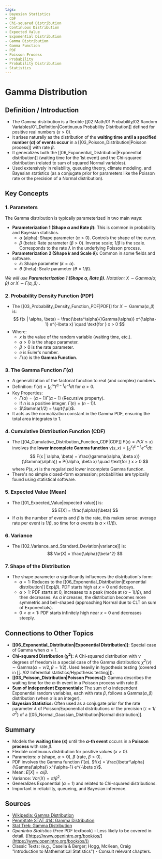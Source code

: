 ```yaml
---
tags:
- Bayesian Statistics
- CDF
- Chi-squared Distribution
- Continuous Distribution
- Expected Value
- Exponential Distribution
- Gamma Distribution
- Gamma Function
- PDF
- Poisson Process
- Probability
- Probability Distribution
- Statistics
---
```


# Gamma Distribution

## Definition / Introduction
*   The Gamma distribution is a flexible [[02 Math/01 Probability/02 Random Variables/01_Definition|Continuous Probability Distribution]] defined for positive real numbers ($x > 0$).
*   It arises naturally as the distribution of the **waiting time until a specified number ($\alpha$) of events occur** in a [[03_Poisson_Distribution|Poisson process]] with rate $\beta$.
*   It generalizes both the [[06_Exponential_Distribution|Exponential distribution]] (waiting time for the 1st event) and the Chi-squared distribution (related to sum of squared Normal variables).
*   Used extensively in reliability, queueing theory, climate modeling, and Bayesian statistics (as a conjugate prior for parameters like the Poisson rate or the precision of a Normal distribution).

## Key Concepts

### 1. Parameters
The Gamma distribution is typically parameterized in two main ways:
*   **Parameterization 1 (Shape $\alpha$ and Rate $\beta$):** This is common in probability and Bayesian statistics.
    *   $\alpha$ (alpha): Shape parameter ($\alpha > 0$). Controls the shape of the curve.
    *   $\beta$ (beta): Rate parameter ($\beta > 0$). Inverse scale; $1/\beta$ is the scale. Corresponds to the rate $\lambda$ in the underlying Poisson process.
*   **Parameterization 2 (Shape $k$ and Scale $\theta$):** Common in some fields and software.
    *   $k$: Shape parameter ($k = \alpha$).
    *   $\theta$ (theta): Scale parameter ($\theta = 1/\beta$).

*We will use **Parameterization 1 (Shape $\alpha$, Rate $\beta$)**.*
*Notation: $X \sim \text{Gamma}(\alpha, \beta)$ or $X \sim \Gamma(\alpha, \beta)$ .*

### 2. Probability Density Function (PDF)
*   The [[03_Probability_Density_Function_PDF|PDF]] for $X \sim \text{Gamma}(\alpha, \beta)$ is:
    $$ f(x | \alpha, \beta) = \frac{\beta^\alpha}{\Gamma(\alpha)} x^{\alpha-1} e^{-\beta x} \quad \text{for } x > 0 $$
*   Where:
    *   $x$ is the value of the random variable (waiting time, etc.).
    *   $\alpha > 0$ is the shape parameter.
    *   $\beta > 0$ is the rate parameter.
    *   $e$ is Euler's number.
    *   $\Gamma(\alpha)$ is the **Gamma Function**.

### 3. The Gamma Function $\Gamma(\alpha)$
*   A generalization of the factorial function to real (and complex) numbers.
*   Definition: $\Gamma(\alpha) = \int_0^{\infty} t^{\alpha-1} e^{-t} dt$ for $\alpha > 0$.
*   Key Properties:
    *   $\Gamma(\alpha) = (\alpha - 1) \Gamma(\alpha - 1)$ (Recursive property).
    *   If $n$ is a positive integer, $\Gamma(n) = (n - 1)!$.
    *   $\Gamma(1/2) = \sqrt{\pi}$.
*   It acts as the normalization constant in the Gamma PDF, ensuring the total area integrates to 1.

### 4. Cumulative Distribution Function (CDF)
*   The [[04_Cumulative_Distribution_Function_CDF|CDF]] $F(x) = P(X \le x)$ involves the **lower incomplete Gamma function** $\gamma(s, x) = \int_0^x t^{s-1}e^{-t} dt$:
    $$ F(x | \alpha, \beta) = \frac{\gamma(\alpha, \beta x)}{\Gamma(\alpha)} = P(\alpha, \beta x) \quad \text{for } x > 0 $$
    where $P(s, x)$ is the regularized lower incomplete Gamma function.
*   There's no simple closed-form expression; probabilities are typically found using statistical software.

### 5. Expected Value (Mean)
*   The [[01_Expected_Value|expected value]] is:
    $$ E[X] = \frac{\alpha}{\beta} $$
*   If $\alpha$ is the number of events and $\beta$ is the rate, this makes sense: average rate per event is $1/\beta$, so time for $\alpha$ events is $\alpha \times (1/\beta)$.

### 6. Variance
*   The [[02_Variance_and_Standard_Deviation|variance]] is:
    $$ Var(X) = \frac{\alpha}{\beta^2} $$

### 7. Shape of the Distribution
*   The shape parameter $\alpha$ significantly influences the distribution's form:
    *   $\alpha = 1$: Reduces to the [[06_Exponential_Distribution|Exponential distribution]] $\text{Exp}(\beta)$. PDF starts high at $x=0$ and decays.
    *   $\alpha > 1$: PDF starts at 0, increases to a peak (mode at $(\alpha-1)/\beta$), and then decreases. As $\alpha$ increases, the distribution becomes more symmetric and bell-shaped (approaching Normal due to CLT on sum of Exponentials).
    *   $0 < \alpha < 1$: PDF starts infinitely high near $x=0$ and decreases steeply.

## Connections to Other Topics
*   **[[06_Exponential_Distribution|Exponential Distribution]]:** Special case of Gamma when $\alpha=1$.
*   **Chi-squared Distribution ($\chi^2$):** A Chi-squared distribution with $\nu$ degrees of freedom is a special case of the Gamma distribution: $\chi^2(\nu) \sim \text{Gamma}(\alpha = \nu/2, \beta = 1/2)$. Used heavily in hypothesis testing (covered in [[../02 Inferential statistics/Hypothesis testing]]).
*   **[[03_Poisson_Distribution|Poisson Process]]:** Gamma describes the waiting time for the $\alpha$-th event in a Poisson process with rate $\beta$.
*   **Sum of Independent Exponentials:** The sum of $\alpha$ independent Exponential random variables, each with rate $\beta$, follows a $\text{Gamma}(\alpha, \beta)$ distribution (when $\alpha$ is an integer).
*   **Bayesian Statistics:** Often used as a conjugate prior for the rate parameter $\lambda$ of Poisson/Exponential distributions or the precision ($\tau = 1/\sigma^2$) of a [[05_Normal_Gaussian_Distribution|Normal distribution]].

## Summary
*   Models the **waiting time ($x$)** until the **$\alpha$-th event** occurs in a **Poisson process** with rate $\beta$.
*   Flexible continuous distribution for positive values ($x>0$).
*   Parameters: $\alpha$ (shape, $\alpha>0$), $\beta$ (rate, $\beta>0$).
*   PDF involves the Gamma function $\Gamma(\alpha)$. $f(x) = \frac{\beta^\alpha}{\Gamma(\alpha)} x^{\alpha-1} e^{-\beta x}$.
*   Mean: $E[X] = \alpha/\beta$.
*   Variance: $Var(X) = \alpha/\beta^2$.
*   Generalizes Exponential ($\alpha=1$) and related to Chi-squared distributions.
*   Important in reliability, queueing, and Bayesian inference.

## Sources
*   [Wikipedia: Gamma Distribution](https://en.wikipedia.org/wiki/Gamma_distribution)
*   [PennState STAT 414: Gamma Distribution](https://online.stat.psu.edu/stat414/lesson/18/18.1)
*   [Stat Trek: Gamma Distribution](https://stattrek.com/probability-distributions/gamma)
*   *OpenIntro Statistics* (Free PDF textbook) - Less likely to be covered in detail. ([https://www.openintro.org/book/os/](https://www.openintro.org/book/os/))
*   Classic Texts: (e.g., Casella & Berger; Hogg, McKean, Craig "Introduction to Mathematical Statistics") - Consult relevant chapters.